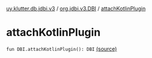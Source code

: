 [uy.klutter.db.jdbi.v3](../index.md) / [org.jdbi.v3.DBI](index.md) / [attachKotlinPlugin](.)


# attachKotlinPlugin
`fun DBI.attachKotlinPlugin(): DBI` [(source)](https://github.com/kohesive/klutter/blob/master/db-jdbi-v3-jdk8/src/main/kotlin/uy/klutter/db/jdbi/v3/KotlinPlugin.kt#L30)


